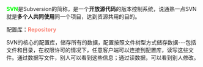 <font color = '#00FF00'>**SVN**</font>是Subversion的简称，是一个**开放源代码**的版本控制系统，说通熟一点SVN就是**多个人共同使用**同一个项目，达到资源共用的目的。

配置库：<font color = '#FA8072'>**Repository**</font>

SVN的核心的配置库，储存所有的数据，配置按照文件树型方式储存数据---包括文件和目录，在权限许可的情况下，任意客户端可以连接到配置库，读写这些文件。通过数据写文件，别人可以看到这些信息；通过读数据，可以看到别人修改。